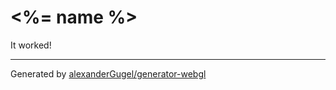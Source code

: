 # <%= name %>

It worked!

--------------------------------------------------------------------------------
Generated by [alexanderGugel/generator-webgl](https://github.com/alexanderGugel/generator-webgl)
